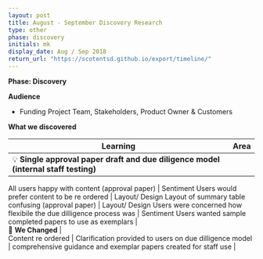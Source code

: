 ```yaml
---
layout: post
title: August - September Discovery Research
type: other
phase: discovery
initials: mk
display_date: Aug / Sep 2018
return_url: "https://scotentsd.github.io/export/timeline/"
---
```



**Phase: Discovery**

**Audience**
- Funding Project Team, Stakeholders, Product Owner & Customers

**What we discovered**

Learning | Area
--- | ---
💡  **Single approval paper draft and due diligence model (internal staff testing)** | 
	
   All users happy with content (approval paper)	 | Sentiment
   Users would prefer content to be re ordered 	 | Layout/ Design
   Layout of summary table confusing (approval paper)	 | Layout/ Design
   Users were concerned how flexibile the due dilligence process was 	 | Sentiment
   Users wanted sample completed  papers to use as exemplars  | 	
🧰 **We Changed** |  
   Content re ordered | 
   Clarification provided to users on due dilligence model 	 | 
   comprehensive guidance and exemplar papers created for staff use  | 
	
<!--more-->

